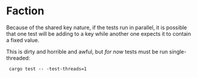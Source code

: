 # Faction

Because of the shared key nature, if the tests run in parallel, it is possible that
one test will be adding to a key while another one expects it to contain a fixed value.

This is dirty and horrible and awful, but _for now_ tests must be run single-threaded:

```
 cargo test -- -test-threads=1
```
